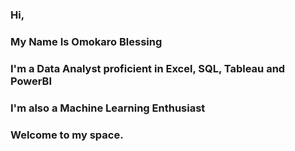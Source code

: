 ### Hi,
### My Name Is Omokaro Blessing
### I'm a Data Analyst proficient in Excel, SQL, Tableau and PowerBI
### I'm also a Machine Learning Enthusiast
### Welcome to my space.

<!--
**Isoken00/Isoken00** is a ✨ _special_ ✨ repository because its `README.md` (this file) appears on your GitHub profile.

Here are some ideas to get you started:

- 🔭 I’m currently working on ...
- 🌱 I’m currently learning AI and Machine Learning Models
- 👯 I’m looking to collaborate with other analyst to work on projects and build communities.
- 🤔 I’m looking to improve my skills, and I'm particular about self development.
- 💬 Ask me about ...
- 📫 How to reach me: ...
- 😄 Pronouns: ...
- ⚡ Fun fact: ...
-->
